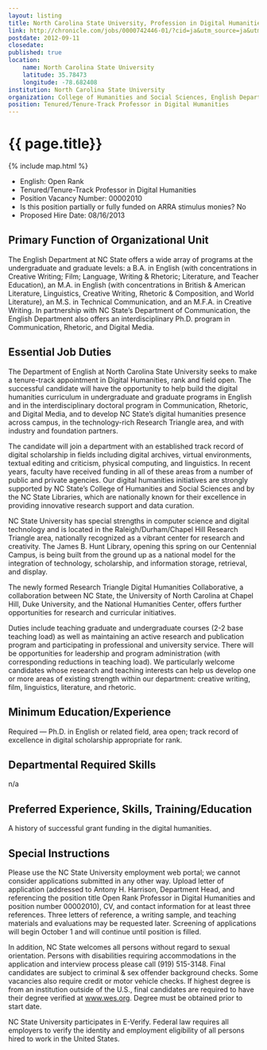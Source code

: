 ```yaml
---
layout: listing
title: North Carolina State University, Profession in Digital Humanities
link: http://chronicle.com/jobs/0000742446-01/?cid=ja&utm_source=ja&utm_medium=en
postdate: 2012-09-11
closedate: 
published: true
location:
    name: North Carolina State University
    latitude: 35.78473
    longitude: -78.682408
institution: North Carolina State University
organization: College of Humanities and Social Sciences, English Department
position: Tenured/Tenure-Track Professor in Digital Humanities
---
```


# {{ page.title}}

{% include map.html %}

* English: Open Rank
* Tenured/Tenure-Track Professor in Digital Humanities
* Position Vacancy Number: 00002010
* Is this position partially or fully funded on ARRA stimulus monies? No
* Proposed Hire Date: 08/16/2013

## Primary Function of Organizational Unit 	

The English Department at NC State offers a wide array of programs at the undergraduate and graduate levels: a B.A. in English (with concentrations in Creative Writing; Film; Language, Writing & Rhetoric; Literature, and Teacher Education), an M.A. in English (with concentrations in British & American Literature, Linguistics, Creative Writing, Rhetoric & Composition, and World Literature), an M.S. in Technical Communication, and an M.F.A. in Creative Writing. In partnership with NC State’s Department of Communication, the English Department also offers an interdisciplinary Ph.D. program in Communication, Rhetoric, and Digital Media.

## Essential Job Duties 	

The Department of English at North Carolina State University seeks to make a tenure-track appointment in Digital Humanities, rank and field open. The successful candidate will have the opportunity to help build the digital humanities curriculum in undergraduate and graduate programs in English and in the interdisciplinary doctoral program in Communication, Rhetoric, and Digital Media, and to develop NC State’s digital humanities presence across campus, in the technology-rich Research Triangle area, and with industry and foundation partners.

The candidate will join a department with an established track record of digital scholarship in fields including digital archives, virtual environments, textual editing and criticism, physical computing, and linguistics. In recent years, faculty have received funding in all of these areas from a number of public and private agencies. Our digital humanities initiatives are strongly supported by NC State’s College of Humanities and Social Sciences and by the NC State Libraries, which are nationally known for their excellence in providing innovative research support and data curation.

NC State University has special strengths in computer science and digital technology and is located in the Raleigh/Durham/Chapel Hill Research Triangle area, nationally recognized as a vibrant center for research and creativity. The James B. Hunt Library, opening this spring on our Centennial Campus, is being built from the ground up as a national model for the integration of technology, scholarship, and information storage, retrieval, and display.

The newly formed Research Triangle Digital Humanities Collaborative, a collaboration between NC State, the University of North Carolina at Chapel Hill, Duke University, and the National Humanities Center, offers further opportunities for research and curricular initiatives.

Duties include teaching graduate and undergraduate courses (2-2 base teaching load) as well as maintaining an active research and publication program and participating in professional and university service. There will be opportunities for leadership and program administration (with corresponding reductions in teaching load). We particularly welcome candidates whose research and teaching interests can help us develop one or more areas of existing strength within our department: creative writing, film, linguistics, literature, and rhetoric.

## Minimum Education/Experience 	

Required — Ph.D. in English or related field, area open; track record of excellence in digital scholarship appropriate for rank.

## Departmental Required Skills 	
n/a

## Preferred Experience, Skills, Training/Education 	
A history of successful grant funding in the digital humanities.

## Special Instructions 	

Please use the NC State University employment web portal; we cannot consider applications submitted in any other way. Upload letter of application (addressed to Antony H. Harrison, Department Head, and referencing the position title Open Rank Professor in Digital Humanities and position number 00002010), CV, and contact information for at least three references. Three letters of reference, a writing sample, and teaching materials and evaluations may be requested later. Screening of applications will begin October 1 and will continue until position is filled.

In addition, NC State welcomes all persons without regard to sexual orientation. Persons with disabilities requiring accommodations in the application and interview process please call (919) 515-3148. Final candidates are subject to criminal & sex offender background checks. Some vacancies also require credit or motor vehicle checks. If highest degree is from an institution outside of the U.S., final candidates are required to have their degree verified at www.wes.org. Degree must be obtained prior to start date.

NC State University participates in E-Verify. Federal law requires all employers to verify the identity and employment eligibility of all persons hired to work in the United States.